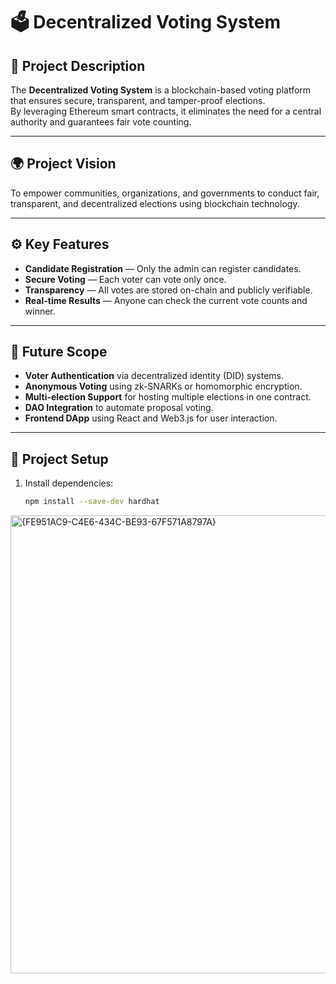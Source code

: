 # 🗳️ Decentralized Voting System

## 📌 Project Description
The **Decentralized Voting System** is a blockchain-based voting platform that ensures secure, transparent, and tamper-proof elections.  
By leveraging Ethereum smart contracts, it eliminates the need for a central authority and guarantees fair vote counting.

---

## 🌍 Project Vision
To empower communities, organizations, and governments to conduct fair, transparent, and decentralized elections using blockchain technology.

---

## ⚙️ Key Features
- **Candidate Registration** — Only the admin can register candidates.
- **Secure Voting** — Each voter can vote only once.
- **Transparency** — All votes are stored on-chain and publicly verifiable.
- **Real-time Results** — Anyone can check the current vote counts and winner.

---

## 🚀 Future Scope
- **Voter Authentication** via decentralized identity (DID) systems.
- **Anonymous Voting** using zk-SNARKs or homomorphic encryption.
- **Multi-election Support** for hosting multiple elections in one contract.
- **DAO Integration** to automate proposal voting.
- **Frontend DApp** using React and Web3.js for user interaction.

---

## 📂 Project Setup
1. Install dependencies:
   ```bash
   npm install --save-dev hardhat
<img width="1491" height="733" alt="{FE951AC9-C4E6-434C-BE93-67F571A8797A}" src="https://github.com/user-attachments/assets/a0d0c4b2-2a39-42ce-ab78-fbec3b53b53b" />
